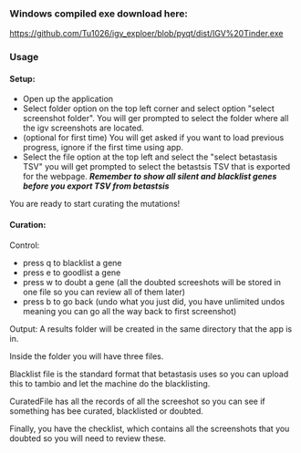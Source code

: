 ### Windows compiled exe download here:
https://github.com/Tu1026/igv_exploer/blob/pyqt/dist/IGV%20Tinder.exe


### Usage
#### Setup:
- Open up the application
- Select folder option on the top left corner and select option "select screenshot folder". You will ger prompted to select the folder where all the igv screenshots are located.
- (optional for first time) You will get asked if you want to load previous progress, ignore if the first time using app.
- Select the file option at the top left and select the "select betastasis TSV" you will get prompted to select the betastsis TSV that is exported for the webpage. ***Remember to show all silent and blacklist genes before you export TSV from betastsis***

You are ready to start curating the mutations!

#### Curation:
Control:
- press q to blacklist a gene
- press e to goodlist a gene
- press w to doubt a gene (all the doubted screeshots will be stored in one file so you can review all of them later)
- press b to go back (undo what you just did, you have unlimited undos meaning you can go all the way back to first screenshot)

Output:
A results folder will be created in the same directory that the app is in. 

Inside the folder you will have three files. 

Blacklist file is the standard format that betastasis uses so you can upload this to tambio and let the machine do the blacklisting. 

CuratedFile has all the records of all the screeshot so you can see if something has bee curated, blacklisted or doubted. 

Finally, you have the checklist, which contains all the screenshots that you doubted so you will need to review these.
